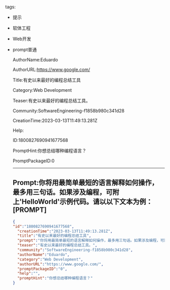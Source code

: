  tags: 
- 提示
- 软体工程
- Web开发
- prompt普通

  AuthorName:Eduardo

  AuthorURL:https://www.google.com/

  Title:有史以来最好的编程总结工具

  Category:Web Development

  Teaser:有史以来最好的编程总结工具。

  Community:SoftwareEngineering-f1858b980c341d28

  CreationTime:2023-03-13T11:49:13.281Z

  Help:

  ID:1800827690941677568

  PromptHint:你想总结哪种编程语言？

  PromptPackageID:0

  ---

  ## Prompt:你将用最简单最短的语言解释如何操作，最多用三句话。如果涉及编程，可附上'HelloWorld'示例代码。请以以下文本为例：[PROMPT]

  ```json
  {
  "id":"1800827690941677568",
    "creationTime":"2023-03-13T11:49:13.281Z",
    "title":"有史以来最好的编程总结工具",
    "prompt":"你将用最简单最短的语言解释如何操作，最多用三句话。如果涉及编程，可附上'HelloWorld'示例代码。请以以下文本为例：[PROMPT]",
    "teaser":"有史以来最好的编程总结工具。",
    "community":"SoftwareEngineering-f1858b980c341d28",
    "authorName":"Eduardo",
    "category":"Web Development",
    "authorURL":"https://www.google.com/",
    "promptPackageID":"0",
    "help":"",
    "promptHint":"你想总结哪种编程语言？"
  }
  ```

